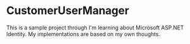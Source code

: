 # CustomerUserManager

This is a sample project through I'm learning about Microsoft ASP.NET Identity. My implementations are based on my own thoughts.
